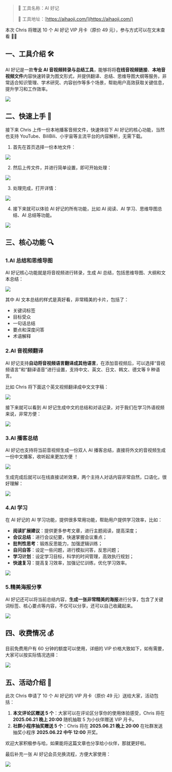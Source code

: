 > 🌟 工具名称：AI 好记
>
> 🔗 工具地址：[https://aihaoji.com/](https://aihaoji.com/)

本次 Chris 将赠送 10 个 AI 好记 VIP 月卡（原价 49 元），参与方式可以在文末查看 🌹🌹

## 一、工具介绍 🛠️

AI 好记是一款**专业 AI 音视频转录与总结工具**，能够将将**在线音视频链接**、**本地音视频文件**内容快速转录为图文形式，并提供翻译、总结、思维导图大纲等服务，非常适合知识管理、学术研究、内容创作等多个场景，帮助用户高效获取关键信息，提升学习和工作效率。

![](https://cdn.nlark.com/yuque/0/2025/png/186051/1750237702296-0118828d-b069-4a6e-ba3b-ddd65f559ba9.png)

## 二、快速上手 🚀

接下来 Chris 上传一份本地播客音频文件，快速体验下 AI 好记的核心功能，当然也支持 YouTube、BiliBili、小宇宙等主流平台的内容解析，无需下载。

1. 首先在首页选择一份本地文件：

![](https://cdn.nlark.com/yuque/0/2025/png/186051/1750252580581-07b8ac73-3cd9-4874-8c3f-facc5cd47e76.png)

2. 然后上传文件，并进行简单设置，即可开始处理：

![](https://cdn.nlark.com/yuque/0/2025/png/186051/1750252671779-ac58e04e-7c80-4afc-b040-52d7798992d4.png)

3. 处理完成，打开详情：

![](https://cdn.nlark.com/yuque/0/2025/png/186051/1750252765294-61c77efd-fadb-4456-9e43-3c90c1dad9f4.png)

4. 接下来就可以体验 AI 好记的所有功能，比如 AI 阅读、AI 学习、思维导图总结、AI 总结等功能。

![](https://cdn.nlark.com/yuque/0/2025/png/186051/1750252803701-138752d3-c887-4675-8009-18a41ae3a739.png)

## 三、核心功能 🔍

### 1.AI 总结和思维导图

AI 好记核心功能就是将音视频进行转录，生成 AI 总结，包括思维导图、大纲和文本总结：

![](https://cdn.nlark.com/yuque/0/2025/png/186051/1750253875304-be692fe3-f19b-4612-b956-644a0be40cc2.png)

其中 AI 文本总结的样式是真好看，非常精美的卡片，包括了：

- 关键词标签
- 目标受众
- 一句话总结
- 要点和深度问答
- 术语解释

### 2.AI 音视频翻译

AI 好记支持**自动将音视频语言翻译成其他语言**，在添加音视频后，可以选择“音视频语言”和“翻译语音”进行设置，支持中文、英文、日文、韩文、德文等 9 种语言。

比如 Chris 将下面这个英文视频翻译成中文文字稿：

![](https://cdn.nlark.com/yuque/0/2025/png/186051/1750253242607-1b1f87f9-2d78-48bb-998a-19898ecb8f5a.png)

接下来就可以看到 AI 好记生成中文的总结和对话记录，对于我们在学习外语视频来说，非常方便：

![](https://cdn.nlark.com/yuque/0/2025/png/186051/1750253571913-30be8e1f-111f-416c-bbcb-bea1aef10be6.png)

### 3.AI 播客总结

AI 好记也支持将当前音视频生成一份双人 AI 播客总结，直接将外文的音视频生成一份中文播客，收听起来更加方便 ！

![](https://cdn.nlark.com/yuque/0/2025/png/186051/1750254015152-82e7f79d-48e5-41d9-bf13-a3e70374d81d.png)

生成完成后就可以在线直接试听效果，两个主持人对话内容非常自然，口语化，很好理解：

![](https://cdn.nlark.com/yuque/0/2025/png/186051/1750255367983-34155fd2-ee88-4e10-b556-22e868bcc9d8.png)

### 4.AI 学习

在 AI 好记的 AI 学习功能，提供很多常用功能，帮助用户提供学习效率，比如：

- **阅读扩展建议**：提供更多参考文章，进行主题阅读，提高深度；
- **会议总结**：进行会议纪要，快速掌握会议重点；
- **批判性思考**：锻炼反思能力，加强逻辑训练；
- **自问自答**：设定一些问题，进行模拟问答，反思问题；
- **学习计划**：设定学习目标，科学的时间管理，高效执行规划；
- **快速复习**：提高复习效率，加强记忆训练，优化学习效率。

![](https://cdn.nlark.com/yuque/0/2025/png/186051/1750255496187-36f981c4-276d-419c-a9aa-c363f78eb432.png)

### 5.精美海报分享

AI 好记还可以将当前总结内容，**生成一张非常精美的海报**进行分享，包含了关键词标签、核心要点等内容，不仅可以分享，还可以自己收藏起来。

![](https://cdn.nlark.com/yuque/0/2025/png/186051/1750258390517-5e687976-39a9-4341-a222-8cc9e777db5e.png)

## 四、收费情况 💰

目前免费用户有 60 分钟的额度可以使用，详细的 VIP 价格大致如下，如有需要，大家可以按实际情况选择：

![](https://cdn.nlark.com/yuque/0/2025/png/186051/1750258537435-8d52a6e5-4906-4949-a7f9-7530f76d1921.png)

## 五、活动介绍 🎁

此次 Chris 申请了 10 个 AI 好记的 VIP 月卡（原价 49 元）送给大家，活动包括：

1. **本文评论区赠送 5 个**：大家可以在评论区分享你的使用体验感受，Chris 将在 **2025.06.21 晚上 20:00** 随机抽取 5 为小伙伴赠送 VIP 月卡。
2. **社群小程序抽奖赠送 5 个**：Chris 将在 **2025.06.21 晚上 20:00** 在社群发送抽奖小程序 **2025.06.22 中午 12:00** 开奖。

欢迎大家积极参与哈，如果能将这篇文章也分享给小伙伴，那就更好啦。

最后补充一张 AI 好记会员兑换流程，方便大家使用：

![](https://cdn.nlark.com/yuque/0/2025/jpeg/186051/1750251423933-7eae4032-d18a-4f72-9d94-540f8fe829fd.jpeg)
